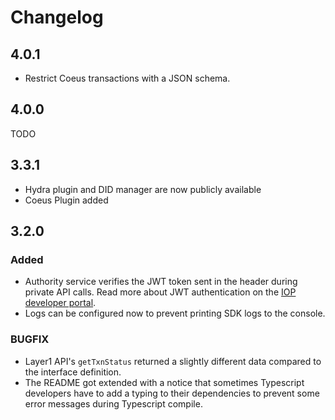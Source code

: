 # Changelog

## 4.0.1

- Restrict Coeus transactions with a JSON schema.

## 4.0.0

TODO

## 3.3.1

- Hydra plugin and DID manager are now publicly available
- Coeus Plugin added

## 3.2.0

### Added

- Authority service verifies the JWT token sent in the header during private API calls. Read more about JWT authentication on the [IOP developer portal](https://developer.iop.global/api/auth).
- Logs can be configured now to prevent printing SDK logs to the console.

### BUGFIX

- Layer1 API's `getTxnStatus` returned a slightly different data compared to the interface definition.
- The README got extended with a notice that sometimes Typescript developers have to add a typing to their dependencies to prevent some error messages during Typescript compile.

